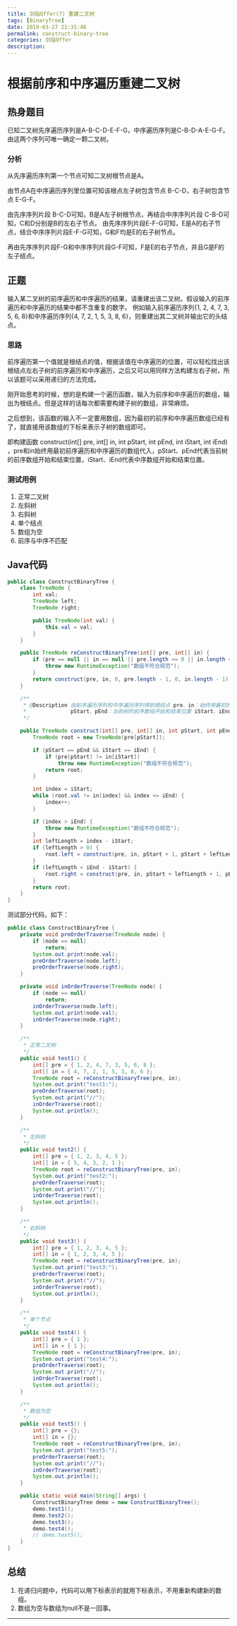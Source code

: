 ```yaml
---
title: 剑指Offer(7) 重建二叉树
tags: [BinaryTree]
date: 2019-03-27 21:31:48
permalink: construct-binary-tree
categories: 剑指Offer
description:
---
```


<p class="description"></p>


<!-- more -->

# 根据前序和中序遍历重建二叉树

## 热身题目

已知二叉树先序遍历序列是A-B-C-D-E-F-G，中序遍历序列是C-B-D-A-E-G-F。由这两个序列可唯一确定一颗二叉树。

### 分析
从先序遍历序列第一个节点可知二叉树根节点是A。

由节点A在中序遍历序列里位置可知该根点左子树包含节点 B-C-D，右子树包含节点 E-G-F。

由先序序列片段 B-C-D可知，B是A左子树根节点，再结合中序序列片段 C-B-D可知，C和D分别是B的左右子节点。
由先序序列片段E-F-G可知，E是A的右子节点，结合中序序列片段E-F-G可知，G和F均是E的右子树节点。

再由先序序列片段F-G和中序序列片段G-F可知，F是E的右子节点，并且G是F的左子结点。

## 正题

输入某二叉树的前序遍历和中序遍历的结果，请重建出该二叉树。假设输入的前序遍历和中序遍历的结果中都不含重复的数字。 例如输入前序遍历序列{1, 2, 4, 7, 3, 5, 6, 8}和中序遍历序列{4, 7, 2, 1, 5, 3, 8, 6}，则重建出其二叉树并输出它的头结点。

### 思路
前序遍历第一个值就是根结点的值，根据该值在中序遍历的位置，可以轻松找出该根结点左右子树的前序遍历和中序遍历，之后又可以用同样方法构建左右子树，所以该题可以采用递归的方法完成。

刚开始思考的时候，想的是构建一个遍历函数，输入为前序和中序遍历的数组，输出为根结点。但是这样的话每次都需要构建子树的数组，非常麻烦。

之后想到，该函数的输入不一定要用数组，因为最初的前序和中序遍历数组已经有了，就直接用该数组的下标来表示子树的数组即可。

即构建函数 construct(int[] pre, int[] in, int pStart, int pEnd, int iStart, int iEnd) ，pre和in始终用最初前序遍历和中序遍历的数组代入，pStart、pEnd代表当前树的前序数组开始和结束位置，iStart、iEnd代表中序数组开始和结束位置。

### 测试用例
1. 正常二叉树
2. 左斜树
3. 右斜树
4. 单个结点
5. 数组为空
6. 前序与中序不匹配


## Java代码

``` java
public class ConstructBinaryTree {
    class TreeNode {
        int val;
        TreeNode left;
        TreeNode right;

        public TreeNode(int val) {
            this.val = val;
        }
    }

    public TreeNode reConstructBinaryTree(int[] pre, int[] in) {
        if (pre == null || in == null || pre.length <= 0 || in.length <= 0 || pre.length != in.length) {
            throw new RuntimeException("数组不符合规范");
        }
        return construct(pre, in, 0, pre.length - 1, 0, in.length - 1);
    }

    /**
     * @Description 由前序遍历序列和中序遍历序列得到根结点 pre、in：始终用最初的前序遍历和中序遍历数组代入
     *              pStart、pEnd：当前树的前序数组开始和结束位置 iStart、iEnd：中序数组开始和结束位置
     */

    public TreeNode construct(int[] pre, int[] in, int pStart, int pEnd, int iStart, int iEnd) {
        TreeNode root = new TreeNode(pre[pStart]);

        if (pStart == pEnd && iStart == iEnd) {
            if (pre[pStart] != in[iStart])
                throw new RuntimeException("数组不符合规范");
            return root;
        }

        int index = iStart;
        while (root.val != in[index] && index <= iEnd) {
            index++;
        }

        if (index > iEnd) {
            throw new RuntimeException("数组不符合规范");
        }
        int leftLength = index - iStart;
        if (leftLength > 0) {
            root.left = construct(pre, in, pStart + 1, pStart + leftLength, iStart, index - 1);
        }
        if (leftLength < iEnd - iStart) {
            root.right = construct(pre, in, pStart + leftLength + 1, pEnd, index + 1, iEnd);
        }
        return root;
    }
}

```

测试部分代码，如下：

```java
public class ConstructBinaryTree {
    private void preOrderTraverse(TreeNode node) {
        if (node == null)
            return;
        System.out.print(node.val);
        preOrderTraverse(node.left);
        preOrderTraverse(node.right);
    }

    private void inOrderTraverse(TreeNode node) {
        if (node == null)
            return;
        inOrderTraverse(node.left);
        System.out.print(node.val);
        inOrderTraverse(node.right);
    }

    /**
     * 正常二叉树
     */
    public void test1() {
        int[] pre = { 1, 2, 4, 7, 3, 5, 6, 8 };
        int[] in = { 4, 7, 2, 1, 5, 3, 8, 6 };
        TreeNode root = reConstructBinaryTree(pre, in);
        System.out.print("test1:");
        preOrderTraverse(root);
        System.out.print("//");
        inOrderTraverse(root);
        System.out.println();
    }

    /**
     * 左斜树
     */
    public void test2() {
        int[] pre = { 1, 2, 3, 4, 5 };
        int[] in = { 5, 4, 3, 2, 1 };
        TreeNode root = reConstructBinaryTree(pre, in);
        System.out.print("test2:");
        preOrderTraverse(root);
        System.out.print("//");
        inOrderTraverse(root);
        System.out.println();
    }

    /**
     * 右斜树
     */
    public void test3() {
        int[] pre = { 1, 2, 3, 4, 5 };
        int[] in = { 1, 2, 3, 4, 5 };
        TreeNode root = reConstructBinaryTree(pre, in);
        System.out.print("test3:");
        preOrderTraverse(root);
        System.out.print("//");
        inOrderTraverse(root);
        System.out.println();
    }

    /**
     * 单个节点
     */
    public void test4() {
        int[] pre = { 1 };
        int[] in = { 1 };
        TreeNode root = reConstructBinaryTree(pre, in);
        System.out.print("test4:");
        preOrderTraverse(root);
        System.out.print("//");
        inOrderTraverse(root);
        System.out.println();
    }

    /**
     * 数组为空
     */
    public void test5() {
        int[] pre = {};
        int[] in = {};
        TreeNode root = reConstructBinaryTree(pre, in);
        System.out.print("test5:");
        preOrderTraverse(root);
        System.out.print("//");
        inOrderTraverse(root);
        System.out.println();
    }

    public static void main(String[] args) {
        ConstructBinaryTree demo = new ConstructBinaryTree();
        demo.test1();
        demo.test2();
        demo.test3();
        demo.test4();
        // demo.test5();
    }
}
```

## 总结
1. 在递归问题中，代码可以用下标表示的就用下标表示，不用重新构建新的数组。
2. 数组为空与数组为null不是一回事。

<hr />
